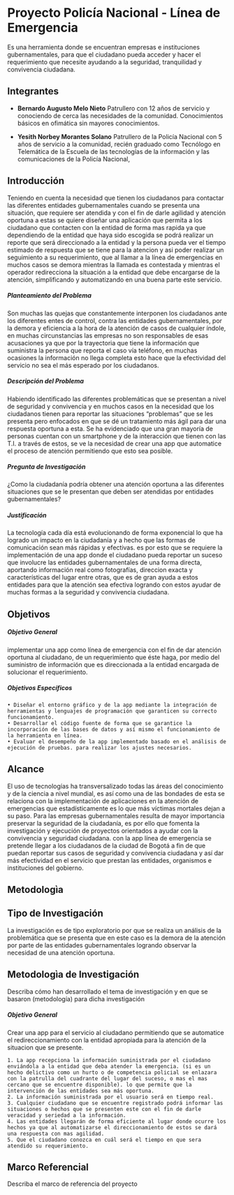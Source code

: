 # Proyecto Policía Nacional - Línea de Emergencia

Es una herramienta donde se encuentran empresas e instituciones gubernamentales, para que el ciudadano pueda acceder y hacer el requerimiento que necesite ayudando a la seguridad, tranquilidad y convivencia ciudadana.
 
## Integrantes

- **Bernardo Augusto Melo Nieto** Patrullero con 12 años de servicio y conociendo de cerca las necesidades de la comunidad. Conocimientos básicos en ofimática sin mayores conocimientos. 

- **Yesith Norbey Morantes Solano** Patrullero de la Policía Nacional con 5 años de servicio a la comunidad, recién graduado como Tecnólogo en Telemática de la Escuela de las tecnologías de la información y las comunicaciones de la Policía Nacional,


## Introducción

Teniendo en cuenta la necesidad que tienen los ciudadanos para contactar las diferentes entidades gubernamentales cuando se presenta una situación, que requiere ser atendida y con el fin de darle agilidad y atención oportuna a estas se quiere diseñar una aplicación que permita a los ciudadano que contacten con la entidad de forma mas rapida ya que dependiendo de la entidad que haya sido escogida se podrá realizar un reporte que será direccionado a la entidad y la persona pueda ver el tiempo estimado de respuesta que se tiene para la atencion y asi poder realizar un seguimiento a su requerimiento, que al llamar a la línea de emergencias en muchos casos se demora mientras la llamada es contestada y mientras el operador redirecciona la situación a la entidad que debe encargarse de la atención, simplificando y automatizando en una buena parte este servicio.

##### Planteamiento del Problema
Son muchas las quejas que constantemente interponen los ciudadanos ante los diferentes entes de control, contra las entidades gubernamentales, por la demora y eficiencia a la hora de la atención de casos de cualquier índole, en muchas circunstancias las empresas no son responsables de esas acusaciones  ya que por la trayectoria que tiene la información que suministra  la persona que reporta el caso vía teléfono, en muchas ocasiones la información no llega completa esto hace que la efectividad del servicio no sea el más esperado por los ciudadanos.

##### Descripción del Problema

Habiendo identificado las diferentes problemáticas que se presentan a nivel de seguridad y convivencia y en muchos casos en la necesidad que los ciudadanos tienen para reportar las situaciones “problemas” que se les presenta pero enfocados en que se dé un tratamiento más ágil para dar una respuesta oportuna a esta. Se ha evidenciado que una gran mayoría de personas cuentan con un smartphone y de la interacción que tienen con las T.I. a través de estos, se ve la necesidad de crear una app que automatice el proceso de atención permitiendo que esto sea posible.

##### Pregunta de Investigación
 ¿Como la ciudadanía podría obtener una atención oportuna a las diferentes situaciones que se le presentan que deben ser atendidas por entidades gubernamentales?

##### Justificación
La tecnología cada día está evolucionando de forma exponencial lo que ha logrado un impacto en la ciudadanía y a hecho que las formas de comunicación sean más rápidas y efectivas. es por esto que se requiere la implementación de una app donde el ciudadano pueda reportar un suceso que involucre las entidades gubernamentales de una forma directa, aportando información  real como fotografías, direccion exacta  y características del lugar entre otras, que es de gran ayuda a estos entidades para que la atención sea  efectiva logrando con estos ayudar de muchas formas a la seguridad y convivencia ciudadana.


## Objetivos

##### Objetivo General
implementar una app como línea de emergencia con el fin de dar atención oportuna al ciudadano, de un requerimiento  que éste haga,  por medio del suministro de información que es direccionada a la entidad encargada de solucionar el requerimiento.

##### Objetivos Específicos
    • Diseñar el entorno gráfico y de la app mediante la integración de herramientas y lenguajes de programación que garanticen su correcto funcionamiento.
    • Desarrollar el código fuente de forma que se garantice la incorporación de las bases de datos y así mismo el funcionamiento de la herramienta en línea.
    • Evaluar el desempeño de la app implementado basado en el análisis de ejecución de pruebas. para realizar los ajustes necesarios.


## Alcance
El uso de tecnologías ha transversalizado todas las áreas del conocimiento y de la ciencia a nivel mundial, es así como una de las bondades de esta se relaciona con la implementación de aplicaciones en la atención de emergencias que estadísticamente es lo que más víctimas mortales dejan a su paso.
Para las empresas gubernamentales resulta de  mayor importancia preservar  la seguridad de la ciudadanía, es por ello que fomenta la investigación y ejecución de proyectos orientados a ayudar con la convivencia y seguridad ciudadana.
con la app línea de emergencia se pretende llegar a los ciudadanos de la ciudad de Bogotá a fin de que puedan reportar sus casos de seguridad y convivencia ciudadana y así dar más efectividad en el servicio que prestan las entidades, organismos e instituciones del gobierno.


## Metodologìa

## Tipo de Investigación
La investigación es de tipo exploratorio por que se realiza un análisis de la problemática que se presenta que en este caso es la demora de la atención por parte de las entidades gubernamentales logrando observar la necesidad de una atención oportuna.

## Metodologìa de Investigación


Describa cómo han desarrollado el tema de investigación y en que se basaron (metodología) para dicha investigación

##### Objetivo General

Crear una app para el servicio al ciudadano permitiendo que se automatice el redireccionamiento con la entidad apropiada para la atención de la situacion que se presente.

    1. La app recepciona la información suministrada por el ciudadano enviándola a la entidad que deba atender la emergencia. (si es un hecho delictivo como un hurto o de competencia policial se enlazara con la patrulla del cuadrante del lugar del suceso, o mas el mas cercano que se encuentre disponible). lo que permite que la intervención de las entidades sea más oportuna.
    2. La información suministrada por el usuario será en tiempo real.
    3. Cualquier ciudadano que se encuentre registrado podrá informar las situaciones o hechos que se presenten este con el fin de darle veracidad y seriedad a la información.
    4. Las entidades llegarán de forma eficiente al lugar donde ocurre los hechos ya que al automatizarse el direccionamiento de estos se dará una respuesta con mas agilidad.
    5. Que el ciudadano conozca en cuál será el tiempo en que sera atendido su requerimiento.

## Marco Referencial


Describa el marco de referencia del proyecto
